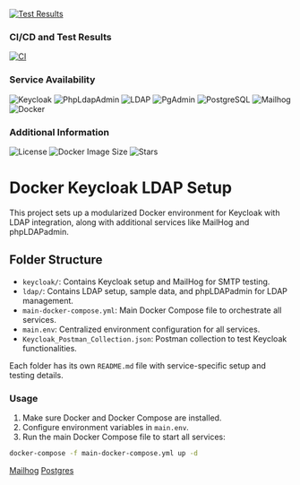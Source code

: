 [![Test Results](https://img.shields.io/badge/build-passing-brightgreen)](https://faisalazam.github.io/keycloak-poc-modularized/postman-report.html)

### CI/CD and Test Results
[![CI](https://github.com/faisalazam/keycloak-poc-modularized/actions/workflows/ci.yml/badge.svg)](https://github.com/faisalazam/keycloak-poc-modularized/actions/workflows/ci.yml)
<!-- BUILD_BADGE_PLACEHOLDER -->

### Service Availability
![Keycloak](https://img.shields.io/badge/Keycloak-active-blue?style=flat-square)
![PhpLdapAdmin](https://img.shields.io/badge/PhpLdapAdmin-active-blue?style=flat-square)
![LDAP](https://img.shields.io/badge/LDAP-active-blue?style=flat-square)
![PgAdmin](https://img.shields.io/badge/PgAdmin-active-blue?style=flat-square)
![PostgreSQL](https://img.shields.io/badge/PostgreSQL-active-blue?style=flat-square)
![Mailhog](https://img.shields.io/badge/Mailhog-active-blue?style=flat-square)
![Docker](https://img.shields.io/badge/Docker-active-blue?style=flat-square)

### Additional Information
![License](https://img.shields.io/badge/license-MIT-blue?style=flat-square)
![Docker Image Size](https://img.shields.io/docker/image-size/faisalazam/keycloak-poc-modularized?style=flat-square)
![Stars](https://img.shields.io/github/stars/faisalazam/keycloak-poc-modularized?style=flat-square)

# Docker Keycloak LDAP Setup

This project sets up a modularized Docker environment for Keycloak with LDAP integration, along with additional services
like MailHog and phpLDAPadmin.

## Folder Structure

- `keycloak/`: Contains Keycloak setup and MailHog for SMTP testing.
- `ldap/`: Contains LDAP setup, sample data, and phpLDAPadmin for LDAP management.
- `main-docker-compose.yml`: Main Docker Compose file to orchestrate all services.
- `main.env`: Centralized environment configuration for all services.
- `Keycloak_Postman_Collection.json`: Postman collection to test Keycloak functionalities.

Each folder has its own `README.md` file with service-specific setup and testing details.

### Usage

1. Make sure Docker and Docker Compose are installed.
2. Configure environment variables in `main.env`.
3. Run the main Docker Compose file to start all services:

```bash
docker-compose -f main-docker-compose.yml up -d
```

[Mailhog](mailhog/README.md)
[Postgres](postgres/README.md)